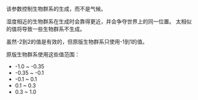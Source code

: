 该参数控制生物群系的生成，而不是气候。

湿度相近的生物群系在生成时会靠得更近，并会争夺世界上的同一位置。 太相似的值将导致一些生物群系不生成。

虽然-2到2的值是有效的，但原版生物群系只使用-1到1的值。

原版生物群系使用这些值范围：

* -1.0 ~ -0.35
* -0.35 ~ -0.1
* -0.1 ~ 0.1
* 0.1 ~ 0.3
* 0.3 ~ 1.0